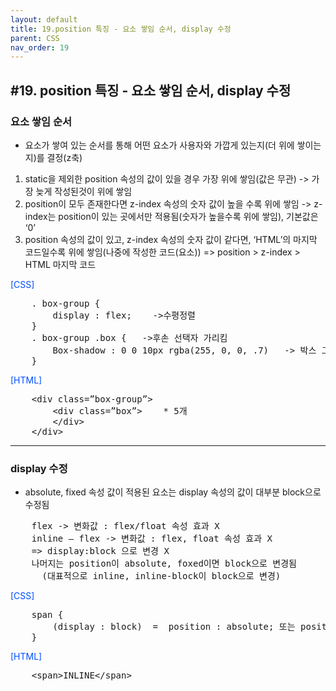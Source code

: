 ```yaml
---
layout: default
title: 19.position 특징 - 요소 쌓임 순서, display 수정
parent: CSS
nav_order: 19
---
```


## #19. position 특징 - 요소 쌓임 순서, display 수정
###	요소 쌓임 순서
- 요소가 쌓여 있는 순서를 통해 어떤 요소가 사용자와 가깝게 있는지(더 위에 쌓이는지)를 결정(z축)

1. static을 제외한 position 속성의 값이 있을 경우 가장 위에 쌓임(값은 무관) -> 가장 늦게 작성된것이 위에 쌓임
2. position이 모두 존재한다면 z-index 속성의 숫자 값이 높을 수록 위에 쌓임
  -> z-index는 position이 있는 곳에서만 적용됨(숫자가 높을수록 위에 쌓임), 기본값은 ‘0’
3. position 속성의 값이 있고, z-index 속성의 숫자 값이 같다면, ‘HTML’의 마지막 코드일수록 위에 쌓임(나중에 작성한 코드(요소))
=> position > z-index > HTML 마지막 코드
<p style="color: #004eff;">[CSS]</p>
<pre>
    . box-group {
        display : flex;    ->수평정렬
    }
    . box-group .box {   ->후손 선택자 가리킴
        Box-shadow : 0 0 10px rgba(255, 0, 0, .7)   -> 박스 그림자
    }
</pre>
<p style="color: #004eff;">[HTML]</p>
<pre>
    &lt;div class=”box-group”>
        &lt;div class=”box”>    * 5개
        &lt;/div>
    &lt;/div>
</pre>
<hr>

###	display 수정
- absolute, fixed 속성 값이 적용된 요소는 display 속성의 값이 대부분 block으로 수정됨

<pre>
    flex -> 변화값 : flex/float 속성 효과 X
    inline – flex -> 변화값 : flex, float 속성 효과 X
    => display:block 으로 변경 X
    나머지는 position이 absolute, foxed이면 block으로 변경됨
      (대표적으로 inline, inline-block이 block으로 변경)
</pre>
<p style="color: #004eff;">[CSS]</p>
<pre>
    span { 
        (display : block)  =  position : absolute; 또는 position : fixed; 와 같음
    }
</pre>
<p style="color: #004eff;">[HTML]</p>
<pre>
    &lt;span>INLINE&lt;/span>
</pre>



